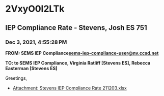 # 2VxyO0l2LTk
## IEP Compliance Rate - Stevens, Josh ES 751
### Dec 3, 2021, 4:55:28 PM
**FROM: SEMS IEP Compliance<sems-iep-compliance-user@nv.ccsd.net>**

**TO: to SEMS IEP Compliance, Virginia Ratliff [Stevens ES], Rebecca Easterman [Stevens ES]**


Greetings,  





* [Attachment: Stevens IEP Compliance Rate 211203.xlsx](2VxyO0l2LTk-attachment-1.xlsx)
